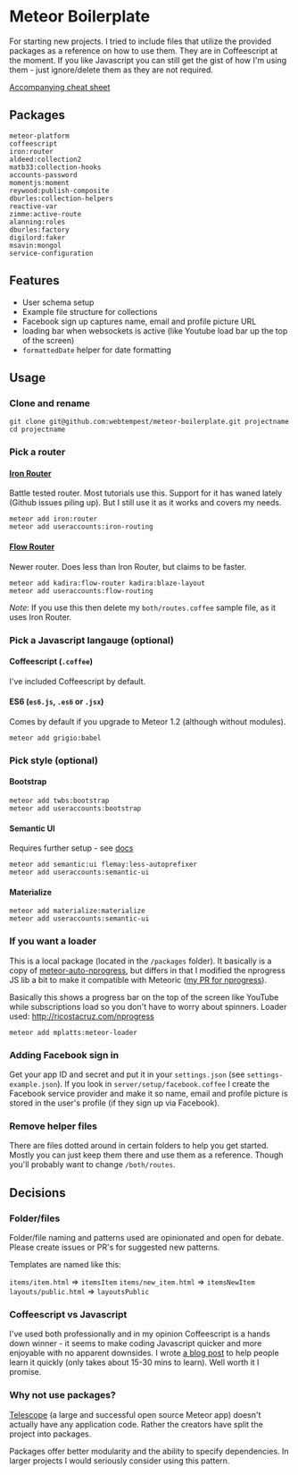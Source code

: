 # Meteor Boilerplate

For starting new projects. I tried to include files that utilize the provided packages as a reference on how to use them. They are in Coffeescript at the moment. If you like Javascript you can still get the gist of how I'm using them - just ignore/delete them as they are not required.

[Accompanying cheat sheet](http://www.webtempest.com/meteor-js-cheatsheet)

## Packages

```
meteor-platform
coffeescript
iron:router
aldeed:collection2
matb33:collection-hooks
accounts-password
momentjs:moment
reywood:publish-composite
dburles:collection-helpers
reactive-var
zimme:active-route
alanning:roles
dburles:factory
digilord:faker
msavin:mongol
service-configuration
```

## Features

- User schema setup
- Example file structure for collections
- Facebook sign up captures name, email and profile picture URL
- loading bar when websockets is active (like Youtube load bar up the top of the screen)
- `formattedDate` helper for date formatting


## Usage

### Clone and rename

```
git clone git@github.com:webtempest/meteor-boilerplate.git projectname
cd projectname
```

### Pick a router

#### [Iron Router](https://github.com/iron-meteor/iron-router)

Battle tested router. Most tutorials use this. Support for it has waned lately (Github issues piling up). But I still use it as it works and covers my needs.

```
meteor add iron:router
meteor add useraccounts:iron-routing
```

#### [Flow Router](https://github.com/kadirahq/flow-router)

Newer router. Does less than Iron Router, but claims to be faster.

```
meteor add kadira:flow-router kadira:blaze-layout
meteor add useraccounts:flow-routing
```

*Note*: If you use this then delete my `both/routes.coffee` sample file, as it uses Iron Router.

### Pick a Javascript langauge (optional)

#### Coffeescript (`.coffee`)

I've included Coffeescript by default.

#### ES6 (`es6.js`, `.es6` or `.jsx`)

Comes by default if you upgrade to Meteor 1.2 (although without modules).

```
meteor add grigio:babel
```

### Pick style (optional)

#### Bootstrap

```
meteor add twbs:bootstrap
meteor add useraccounts:bootstrap
```

#### Semantic UI

Requires further setup - see [docs](https://atmospherejs.com/semantic/ui)

```
meteor add semantic:ui flemay:less-autoprefixer
meteor add useraccounts:semantic-ui
```

#### Materialize

```
meteor add materialize:materialize
meteor add useraccounts:semantic-ui
```

### If you want a loader

This is a local package (located in the `/packages` folder). It basically is a copy of [meteor-auto-nprogress](https://github.com/settinghead/meteor-auto-nprogress/blob/master/auto-nprogress.js), but differs in that I modified the nprogress JS lib a bit to make it compatible with Meteoric ([my PR for nprogress](https://github.com/rstacruz/nprogress/pull/128/files)).

Basically this shows a progress bar on the top of the screen like YouTube while subscriptions load so you don't have to worry about spinners. Loader used: http://ricostacruz.com/nprogress

```
meteor add mplatts:meteor-loader
```

### Adding Facebook sign in

Get your app ID and secret and put it in your `settings.json` (see `settings-example.json`). If you look in `server/setup/facebook.coffee` I create the Facebook service provider and make it so name, email and profile picture is stored in the user's profile (if they sign up via Facebook).

### Remove helper files

There are files dotted around in certain folders to help you get started. Mostly you can just keep them there and use them as a reference. Though you'll probably want to change `/both/routes`.

## Decisions

### Folder/files

Folder/file naming and patterns used are opinionated and open for debate. Please create issues or PR's for suggested new patterns.

Templates are named like this:

`items/item.html` => `itemsItem`
`items/new_item.html` => `itemsNewItem`
`layouts/public.html` => `layoutsPublic`

### Coffeescript vs Javascript

I've used both professionally and in my opinion Coffeescript is a hands down winner - it seems to make coding Javascript quicker and more enjoyable with no apparent downsides. I wrote [a blog post](http://www.webtempest.com/learn-coffeescript-fast) to help people learn it quickly (only takes about 15-30 mins to learn). Well worth it I promise.

### Why not use packages?

[Telescope](https://github.com/TelescopeJS/Telescope) (a large and successful open source Meteor app) doesn't actually have any application code. Rather the creators have split the project into packages.

Packages offer better modularity and the ability to specify dependencies. In larger projects I would seriously consider using this pattern.
